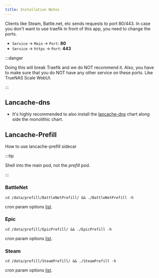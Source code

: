 ```yaml
---
title: Installation Notes
---
```


Clients like Steam, Battle.net, etc sends requests to port 80/443.
In case you don't want to use traefik in front of this app, you need to change the ports.

- `Service` -> `Main` -> `Port`: **80**
- `Service` -> `https` -> `Port`: **443**

:::danger

Doing this will break Traefik and we do NOT recommend it.
Also, you have to make sure that you do NOT have any other service on these ports.
Like TrueNAS Scale WebUI.

:::

## Lancache-dns

- It's highly recommended to also install the [lancache-dns](/truecharts/charts/stable/lancache-dns/) chart along side the monolithic chart.

## Lancache-Prefill

How to use lancache-prefill sidecar

:::tip

Shell into the main pod, not the _prefill_ pod.

:::

### BattleNet

```shell
cd /data/prefill/BattleNetPrefill/ && ./BattleNetPrefill -h
```

cron param options [list](https://tpill90.github.io/battlenet-lancache-prefill/detailed-command-usage/Prefill/#options).

### Epic

```shell
cd /data/prefill/EpicPrefill/ && ./EpicPrefill -h
```

cron param options [list](https://tpill90.github.io/epic-lancache-prefill/Detailed-Command-Usage/#prefill).

### Steam

```shell
cd /data/prefill/SteamPrefill/ && ./SteamPrefill -h
```

cron param options [list](https://tpill90.github.io/steam-lancache-prefill/detailed-command-usage/Prefill/#options).
